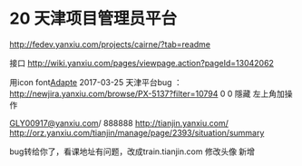 # 20 天津项目管理员平台
http://fedev.yanxiu.com/projects/cairne/?tab=readme

接口 http://wiki.yanxiu.com/pages/viewpage.action?pageId=13042062

用icon font[Adapte](media/15329320021928/Adapter.cpp)
2017-03-25 
天津平台bug ： http://newjira.yanxiu.com/browse/PX-5137?filter=10794
0
0 隱藏 左上角加操作

GLY00917@yanxiu.com/ 888888
http://tianjin.yanxiu.com/
http://orz.yanxiu.com/tianjin/manage/page/2393/situation/summary

bug转给你了，看课地址有问题，改成train.tianjin.com
修改头像 新增
